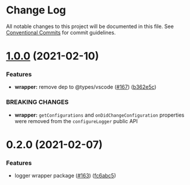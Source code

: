 # Change Log

All notable changes to this project will be documented in this file.
See [Conventional Commits](https://conventionalcommits.org) for commit guidelines.

# [1.0.0](https://github.com/sap/vscode-logging/compare/@vscode-logging/wrapper@0.2.0...@vscode-logging/wrapper@1.0.0) (2021-02-10)

### Features

- **wrapper:** remove dep to @types/vscode ([#167](https://github.com/sap/vscode-logging/issues/167)) ([b362e5c](https://github.com/sap/vscode-logging/commit/b362e5c3b11020ab09a5e705d7834fa53e8bd48e))

### BREAKING CHANGES

- **wrapper:** `getConfigurations` and `onDidChangeConfiguration` properties
  were removed from the `configureLogger` public API

# 0.2.0 (2021-02-07)

### Features

- logger wrapper package ([#163](https://github.com/sap/vscode-logging/issues/163)) ([fc6abc5](https://github.com/sap/vscode-logging/commit/fc6abc5ea43403c3039edb8589c68a0a339e5ebc))
